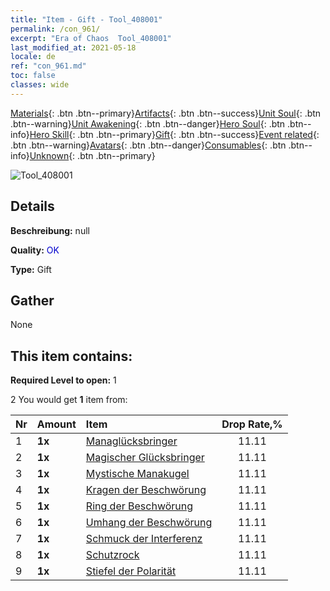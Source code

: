```yaml
---
title: "Item - Gift - Tool_408001"
permalink: /con_961/
excerpt: "Era of Chaos  Tool_408001"
last_modified_at: 2021-05-18
locale: de
ref: "con_961.md"
toc: false
classes: wide
---
```

 [Materials](/ItemsDE/){: .btn .btn--primary}[Artifacts](/ItemsDE/Artifacts/){: .btn .btn--success}[Unit Soul](/ItemsDE/UnitSoul/){: .btn .btn--warning}[Unit Awakening](/ItemsDE/UnitAwakening/){: .btn .btn--danger}[Hero Soul](/ItemsDE/HeroSoul/){: .btn .btn--info}[Hero Skill](/ItemsDE/HeroSkill/){: .btn .btn--primary}[Gift](/ItemsDE/Gift/){: .btn .btn--success}[Event related](/ItemsDE/Events/){: .btn .btn--warning}[Avatars](/ItemsDE/Avatars/){: .btn .btn--danger}[Consumables](/ItemsDE/Consumables/){: .btn .btn--info}[Unknown](/ItemsDE/Unknown/){: .btn .btn--primary}

 ![Tool_408001](/images/t/i_907046.png)

## Details
 **Beschreibung:** null

 **Quality:** <span style="color: #0000CD">OK</span>

 **Type:** Gift

## Gather

  None

## This item contains:

 **Required Level to open:** 1

 2 You would get **1** item  from:

  | Nr | Amount |     Item    | Drop Rate,% |
  |:---|:-------|:------------|:---------:|
  | 1 |  **1x** | [Managlücksbringer](/ItemsDE/art_112/) | 11.11 | 
  | 2 |  **1x** | [Magischer Glücksbringer](/ItemsDE/art_113/) | 11.11 | 
  | 3 |  **1x** | [Mystische Manakugel](/ItemsDE/art_114/) | 11.11 | 
  | 4 |  **1x** | [Kragen der Beschwörung](/ItemsDE/art_115/) | 11.11 | 
  | 5 |  **1x** | [Ring der Beschwörung](/ItemsDE/art_116/) | 11.11 | 
  | 6 |  **1x** | [Umhang der Beschwörung](/ItemsDE/art_117/) | 11.11 | 
  | 7 |  **1x** | [Schmuck der Interferenz](/ItemsDE/art_118/) | 11.11 | 
  | 8 |  **1x** | [Schutzrock](/ItemsDE/art_119/) | 11.11 | 
  | 9 |  **1x** | [Stiefel der Polarität](/ItemsDE/art_120/) | 11.11 | 
